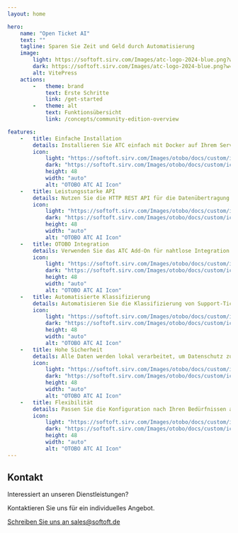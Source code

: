 ```yaml
---
layout: home

hero:
    name: "Open Ticket AI"
    text: ""
    tagline: Sparen Sie Zeit und Geld durch Automatisierung
    image:
        light: https://softoft.sirv.com/Images/atc-logo-2024-blue.png?w=300&q=100
        dark: https://softoft.sirv.com/Images/atc-logo-2024-blue.png?w=300&q=100
        alt: VitePress
    actions:
        -   theme: brand
            text: Erste Schritte
            link: /get-started
        -   theme: alt
            text: Funktionsübersicht
            link: /concepts/community-edition-overview

features:
    -   title: Einfache Installation
        details: Installieren Sie ATC einfach mit Docker auf Ihrem Server.
        icon:
            light: "https://softoft.sirv.com/Images/otobo/docs/custom/icons/server-solid.png?h=48&q=100"
            dark: "https://softoft.sirv.com/Images/otobo/docs/custom/icons/server-solid.png?h=48&q=100&colorlevel.white=0"
            height: 48
            width: "auto"
            alt: "OTOBO ATC AI Icon"
    -   title: Leistungsstarke API
        details: Nutzen Sie die HTTP REST API für die Datenübertragung und Modellverwaltung.
        icon:
            light: "https://softoft.sirv.com/Images/otobo/docs/custom/icons/code-solid.png?h=48&q=100"
            dark: "https://softoft.sirv.com/Images/otobo/docs/custom/icons/code-solid.png?h=48&q=100&colorlevel.white=0"
            height: 48
            width: "auto"
            alt: "OTOBO ATC AI Icon"
    -   title: OTOBO Integration
        details: Verwenden Sie das ATC Add-On für nahtlose Integration in OTOBO.
        icon:
            light: "https://softoft.sirv.com/Images/otobo/docs/custom/icons/plug-solid.png?h=48&q=100"
            dark: "https://softoft.sirv.com/Images/otobo/docs/custom/icons/plug-solid.png?h=48&q=100&colorlevel.white=0"
            height: 48
            width: "auto"
            alt: "OTOBO ATC AI Icon"
    -   title: Automatisierte Klassifizierung
        details: Automatisieren Sie die Klassifizierung von Support-Tickets.
        icon:
            light: "https://softoft.sirv.com/Images/otobo/docs/custom/icons/robot-solid.png?h=48&q=100"
            dark: "https://softoft.sirv.com/Images/otobo/docs/custom/icons/robot-solid.png?h=48&q=100&colorlevel.white=0"
            height: 48
            width: "auto"
            alt: "OTOBO ATC AI Icon"
    -   title: Hohe Sicherheit
        details: Alle Daten werden lokal verarbeitet, um Datenschutz zu gewährleisten.
        icon:
            light: "https://softoft.sirv.com/Images/otobo/docs/custom/icons/lock-solid.png?h=48&q=100"
            dark: "https://softoft.sirv.com/Images/otobo/docs/custom/icons/lock-solid.png?h=48&q=100&colorlevel.white=0"
            height: 48
            width: "auto"
            alt: "OTOBO ATC AI Icon"
    -   title: Flexibilität
        details: Passen Sie die Konfiguration nach Ihren Bedürfnissen an.
        icon:
            light: "https://softoft.sirv.com/Images/otobo/docs/custom/icons/gear-solid.png?h=48&q=100"
            dark: "https://softoft.sirv.com/Images/otobo/docs/custom/icons/gear-solid.png?h=48&q=100&colorlevel.white=0"
            height: 48
            width: "auto"
            alt: "OTOBO ATC AI Icon"
---
```


<OTAIPredictionDemo/>

<ServicePackagesComponent/>

<SupportPlansComponent/>



## Kontakt

<div class="text-center mt-8">
  <p class="text-lg font-semibold">Interessiert an unseren Dienstleistungen?</p>
  <p class="text-gray-600">Kontaktieren Sie uns für ein individuelles Angebot.</p>
  <a href="mailto:sales@softoft.de" class="mt-4 inline-block bg-blue-600 text-white px-6 py-3 rounded hover:bg-blue-700 transition-colors">
    Schreiben Sie uns an sales@softoft.de
  </a>
</div>